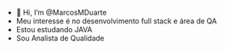 - 👋 Hi, I’m @MarcosMDuarte
- Meu interesse é no desenvolvimento full stack e área de QA 
- Estou estudando JAVA
- Sou Analista de Qualidade
 


<!---
MarcosMDuarte/MarcosMDuarte is a ✨ special ✨ repository because its `README.md` (this file) appears on your GitHub profile.
You can click the Preview link to take a look at your changes.
--->
